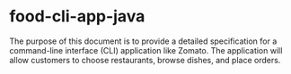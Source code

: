 # food-cli-app-java
The purpose of this document is to provide a detailed specification for a command-line interface (CLI) application like Zomato. The application will allow customers to choose restaurants, browse dishes, and place orders.
